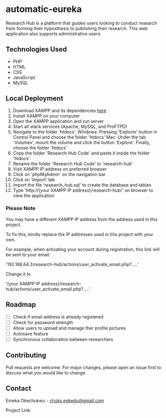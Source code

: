 # automatic-eureka
Research Hub is a platform that guides users looking to conduct research from forming their hyposthesis to publishing their research. This web application also supports administrative users.

## Technologies Used

* PHP
* HTML
* CSS
* JavaScript
* MySQL

## Local Deployment 

1. Download XAMPP and its dependencies [here](https://www.apachefriends.org/index.html "Official Apache website")
2. Install XAMPP on your computer
3. Open the XAMPP application and run server
4. Start all stack services (Apache, MySQL, and ProFTPD)
5. Navigate to the folder 'htdocs'.
    Windows: Pressing 'Explorer' button in Control Panel and choose the folder 'htdocs'
    Mac: Under the tab 'Volumes', mount the volume and click the button 'Explore'. Finally, choose the folder 'htdocs'
6. Copy the folder 'Research Hub Code' and paste it inside the folder 'htdocs'
7. Rename the folder 'Research Hub Code' to 'research-hub'
8. Visit XAMPP IP address on preferred browser
9. Click on 'phpMyAdmin' on the navigation bar
10. Click on 'Import' tab 
11. Import the file 'research_hub.sql' to create the database and tables
12. Type 'http://{your XAMPP IP address}/research-hub/' on browser to view the application


### Please Note

You may have a different XAMPP IP address from the address used in this project.

To fix this, kindly replace the IP addresses used in this project with your own.

For example, when activating your account during registration, this link will be sent to your email:

'192.168.64.3/research-hub/actions/user_activate_email.php?.....'

Change it to

'{your XAMPP IP address}/research-hub/actions/user_activate_email.php?.....'


## Roadmap

- [ ] Check if email address is already registered
- [ ] Check for password strength
- [ ] Allow users to upload and manage ther profile pictures
- [ ] Autosave feature
- [ ] Synchronous collaboration between researchers

## Contributing
Pull requests are welcome. For major changes, please open an issue first to discuss what you would like to change.

## Contact

Emeka Okechukwu - chuks.egkedu@gmail.com

Project Link: 
